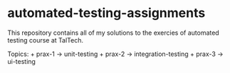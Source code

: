 # automated-testing-assignments

This repository contains all of my solutions to the exercies of automated testing course at TalTech.

Topics:
    + prax-1 -> unit-testing
    + prax-2 -> integration-testing
    + prax-3 -> ui-testing
